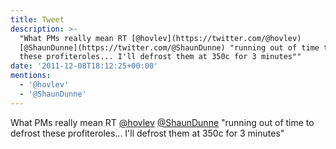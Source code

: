 ```yaml
---
title: Tweet
description: >-
  "What PMs really mean RT [@hovlev](https://twitter.com/@hovlev)
  [@ShaunDunne](https://twitter.com/@ShaunDunne) "running out of time to defrost
  these profiteroles... I'll defrost them at 350c for 3 minutes""
date: '2011-12-08T18:12:25+00:00'
mentions:
  - '@hovlev'
  - '@ShaunDunne'
---
```

What PMs really mean RT [@hovlev](https://twitter.com/@hovlev) [@ShaunDunne](https://twitter.com/@ShaunDunne) "running out of time to defrost these profiteroles... I'll defrost them at 350c for 3 minutes"
